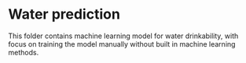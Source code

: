 # Water prediction
This folder contains machine learning model for water drinkability, with focus on training the model manually without built in machine learning methods. 
